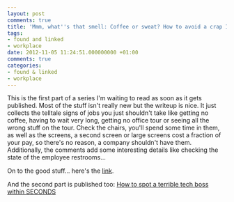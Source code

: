 ```yaml
---
layout: post
comments: true
title: 'Mmm, what''s that smell: Coffee or sweat? How to avoid a crap IT job'
tags:
- found and linked
- workplace
date: 2012-11-05 11:24:51.000000000 +01:00
comments: true
categories:
- found & linked
- workplace
---
```

This is the first part of a series I'm waiting to read as soon as it gets published. Most of the stuff isn't really new but the writeup is nice. It just collects the telltale signs of jobs you just shouldn't take like getting no coffee, having to wait very long, getting no office tour or seeing all the wrong stuff on the tour. Check the chairs, you'll spend some time in them, as well as the screens, a second screen or large screens cost a fraction of your pay, so there's no reason, a company shouldn't have them. Additionally, the comments add some interesting details like checking the state of the employee restrooms... 

On to the good stuff... here's the [link](http://www.theregister.co.uk/2012/11/05/how_to_do_it_interview/).

And the second part is published too: [How to spot a terrible tech boss within SECONDS](http://www.theregister.co.uk/2012/11/12/spotting_a_psycho_boss/)
